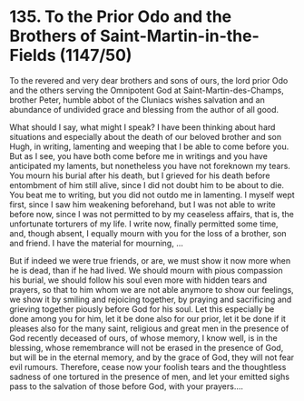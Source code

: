 # 135. To the Prior Odo and the Brothers of Saint-Martin-in-the-Fields \(1147/50\)

To the revered and very dear brothers and sons of ours, the lord prior Odo and the others serving the Omnipotent God at Saint-Martin-des-Champs, brother Peter, humble abbot of the Cluniacs wishes salvation and an abundance of undivided grace and blessing from the author of all good.

What should I say, what might I speak? I have been thinking about hard situations and especially about the death of our beloved brother and son Hugh, in writing, lamenting and weeping that I be able to come before you. But as I see, you have both come before me in writings and you have anticipated my laments, but nonetheless you have not foreknown my tears. You mourn his  burial after his death, but I grieved for his death before entombment of him still alive, since I did not doubt him to be about to die. You beat me to writing, but you did not outdo me in lamenting. I myself wept first, since I saw him weakening beforehand, but I was not able to write before now, since I was not permitted to by my ceaseless affairs, that is, the unfortunate torturers of my life. I write now, finally permitted some time, and, though absent, I equally mourn with you for the loss of a brother, son and friend. I have the material for mourning, …

But if indeed we were true friends, or are, we must show it now more when he is dead, than if he had lived. We should mourn with pious compassion his burial, we should follow his soul even more with hidden tears and prayers, so that to him whom we are not able anymore to show our feelings, we show it by smiling and rejoicing together, by praying and sacrificing and grieving together piously before God for his soul. Let this especially be done among you for him, let it be done also for our prior, let it be done if it pleases also for the many saint, religious and great men in the presence of God recently deceased of ours, of whose memory, I know well, is in the blessing, whose remembrance will not be erased in the presence of God, but will be in the eternal memory, and by the grace of God, they will not fear evil rumours. Therefore, cease now your foolish tears and the thoughtless sadness of one tortured in the presence of men, and let your emitted sighs pass to the salvation of those before God, with your prayers….

